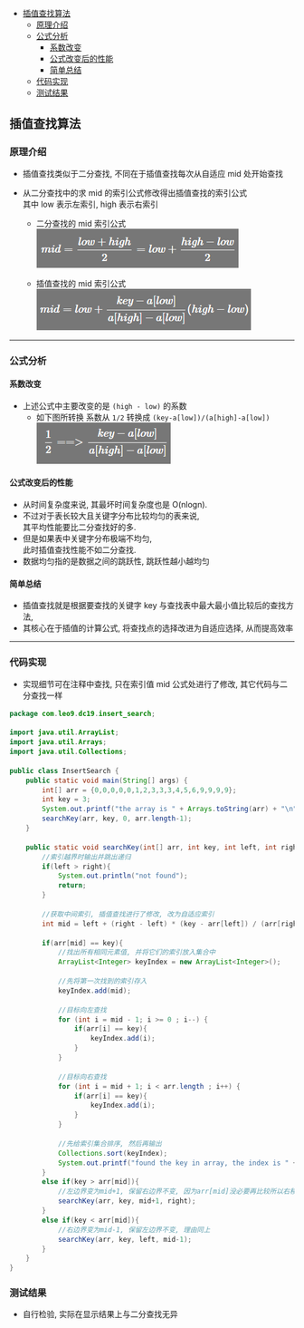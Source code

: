 <!-- TOC -->

- [插值查找算法](#插值查找算法)
  - [原理介绍](#原理介绍)
  - [公式分析](#公式分析)
    - [系数改变](#系数改变)
    - [公式改变后的性能](#公式改变后的性能)
    - [简单总结](#简单总结)
  - [代码实现](#代码实现)
  - [测试结果](#测试结果)

<!-- /TOC -->

## 插值查找算法

### 原理介绍
- 插值查找类似于二分查找, 不同在于插值查找每次从自适应 mid 处开始查找

- 从二分查找中的求 mid 的索引公式修改得出插值查找的索引公式  
  其中 low 表示左索引, high 表示右索引  
  - 二分查找的 mid 索引公式  
    ![二分查找mid公式](../99.images/2020-06-01-08-37-22.png)

  - 插值查找的 mid 索引公式  
    ![插值查找mid公式](../99.images/2020-06-01-08-40-27.png)

****
### 公式分析

#### 系数改变
- 上述公式中主要改变的是 `(high - low)` 的系数  
  - 如下图所转换 系数从 `1/2` 转换成 `(key-a[low])/(a[high]-a[low])`  
  ![系数转换](../99.images/2020-06-01-08-54-58.png)

#### 公式改变后的性能  
  - 从时间复杂度来说, 其最坏时间复杂度也是 O(nlogn).  
  - 不过对于表长较大且关键字分布比较均匀的表来说,  
    其平均性能要比二分查找好的多.  
  - 但是如果表中关键字分布极端不均匀,  
    此时插值查找性能不如二分查找.
  - 数据均匀指的是数据之间的跳跃性, 跳跃性越小越均匀

#### 简单总结  
  - 插值查找就是根据要查找的关键字 key 与查找表中最大最小值比较后的查找方法,  
  - 其核心在于插值的计算公式, 将查找点的选择改进为自适应选择, 从而提高效率


****
### 代码实现
- 实现细节可在注释中查找, 只在索引值 mid 公式处进行了修改, 其它代码与二分查找一样

```java
package com.leo9.dc19.insert_search;

import java.util.ArrayList;
import java.util.Arrays;
import java.util.Collections;

public class InsertSearch {
    public static void main(String[] args) {
        int[] arr = {0,0,0,0,0,1,2,3,3,3,4,5,6,9,9,9,9};
        int key = 3;
        System.out.printf("the array is " + Arrays.toString(arr) + "\n" + "the key value is [%d]\n", key);
        searchKey(arr, key, 0, arr.length-1);
    }

    public static void searchKey(int[] arr, int key, int left, int right){
        //索引越界时输出并跳出递归
        if(left > right){
            System.out.println("not found");
            return;
        }

        //获取中间索引, 插值查找进行了修改, 改为自适应索引
        int mid = left + (right - left) * (key - arr[left]) / (arr[right] - arr[left]);

        if(arr[mid] == key){
            //找出所有相同元素值, 并将它们的索引放入集合中
            ArrayList<Integer> keyIndex = new ArrayList<Integer>();

            //先将第一次找到的索引存入
            keyIndex.add(mid);

            //目标向左查找
            for (int i = mid - 1; i >= 0 ; i--) {
                if(arr[i] == key){
                    keyIndex.add(i);
                }
            }

            //目标向右查找
            for (int i = mid + 1; i < arr.length ; i++) {
                if(arr[i] == key){
                    keyIndex.add(i);
                }
            }

            //先给索引集合排序, 然后再输出
            Collections.sort(keyIndex);
            System.out.printf("found the key in array, the index is " + keyIndex.toString());
        }
        else if(key > arr[mid]){
            //左边界变为mid+1, 保留右边界不变, 因为arr[mid]没必要再比较所以右移一位, 同时右移一位能保证最终可以获取到右边界
            searchKey(arr, key, mid+1, right);
        }
        else if(key < arr[mid]){
            //右边界变为mid-1, 保留左边界不变, 理由同上
            searchKey(arr, key, left, mid-1);
        }
    }
}

```

### 测试结果
- 自行检验, 实际在显示结果上与二分查找无异